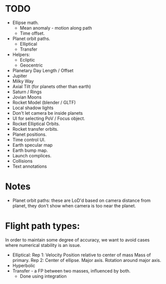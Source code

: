 # TODO

* Ellipse math.
  * Mean anomaly - motion along path
  * Time offset.
* Planet orbit paths.
  * Elliptical
  * Transfer
* Helpers:
  * Ecliptic
  * Geocentric
* Planetary Day Length / Offset
* Jupiter
* Milky Way
* Axial Tilt (for planets other than earth)
* Saturn / Rings
* Jovian Moons
* Rocket Model (blender / GLTF)
* Local shadow lights
* Don't let camera be inside planets
* UI for selecting PoV / Focus object.
* Rocket Elliptical Orbits.
* Rocket transfer orbits.
* Planet positions.
* Time control UI.
* Earth specular map
* Earth bump map.
* Launch complices.
* Collisions
* Text annotations

# Notes

* Planet orbit paths: these are LoD'd based on camera distance from planet, they don't show
  when camera is too near the planet.

# Flight path types:

In order to maintain some degree of accuracy, we want to avoid cases where numerical stability
is an issue.

  * Elliptical:
    Rep 1:
      Velocity
      Position relative to center of mass
      Mass of primary.
    Rep 2:
      Center of ellipse.
      Major axis.
      Rotation around major axis.
  * Hyperbolic
  * Transfer - a FP between two masses, influenced by both.
    * Done using integration
